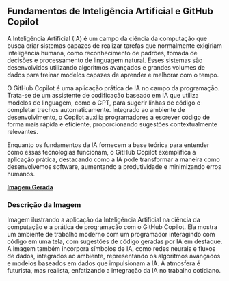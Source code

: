 ## Fundamentos de Inteligência Artificial e GitHub Copilot
A Inteligência Artificial (IA) é um campo da ciência da computação que busca criar sistemas capazes de realizar tarefas que normalmente exigiriam inteligência humana, como reconhecimento de padrões, tomada de decisões e processamento de linguagem natural. Esses sistemas são desenvolvidos utilizando algoritmos avançados e grandes volumes de dados para treinar modelos capazes de aprender e melhorar com o tempo.

O GitHub Copilot é uma aplicação prática de IA no campo da programação. Trata-se de um assistente de codificação baseado em IA que utiliza modelos de linguagem, como o GPT, para sugerir linhas de código e completar trechos automaticamente. Integrado ao ambiente de desenvolvimento, o Copilot auxilia programadores a escrever código de forma mais rápida e eficiente, proporcionando sugestões contextualmente relevantes.

Enquanto os fundamentos da IA fornecem a base teórica para entender como essas tecnologias funcionam, o GitHub Copilot exemplifica a aplicação prática, destacando como a IA pode transformar a maneira como desenvolvemos software, aumentando a produtividade e minimizando erros humanos.

**[Imagem Gerada](/outputs/FundamentosdeInteligenciaArtificialeGitHubCopilot.png)**

### Descrição da Imagem
Imagem ilustrando a aplicação da Inteligência Artificial na ciência da computação e a prática de programação com o GitHub Copilot. Ela mostra um ambiente de trabalho moderno com um programador interagindo com código em uma tela, com sugestões de código geradas por IA em destaque. A imagem também incorpora símbolos de IA, como redes neurais e fluxos de dados, integrados ao ambiente, representando os algoritmos avançados e modelos baseados em dados que impulsionam a IA. A atmosfera é futurista, mas realista, enfatizando a integração da IA no trabalho cotidiano.
